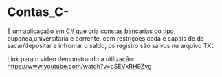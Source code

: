 # Contas_C-
É um aplicaçaão em C# que cria constas bancarias do tipo, pupança,universitaria e corrente, com restriçoes cada e capais de de sacar/depositar e infromar o saldo, os registro são salvos nu arquivo TXt. 





Link para o video demonstrando a utilização: https://www.youtube.com/watch?v=cSEVxRH9Zvg

